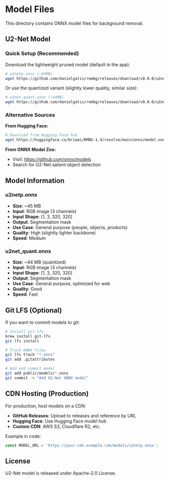 # Model Files

This directory contains ONNX model files for background removal.

## U2-Net Model

### Quick Setup (Recommended)

Download the lightweight pruned model (default in the app):

```bash
# u2netp.onnx (~45MB)
wget https://github.com/danielgatis/rembg/releases/download/v0.0.0/u2netp.onnx -P public/models/
```

Or use the quantized variant (slightly lower quality, similar size):

```bash
# u2net_quant.onnx (~44MB)
wget https://github.com/danielgatis/rembg/releases/download/v0.0.0/u2net_quant.onnx -O public/models/u2netp.onnx
```

### Alternative Sources

**From Hugging Face:**
```bash
# Download from Hugging Face hub
wget https://huggingface.co/briaai/RMBG-1.4/resolve/main/onnx/model.onnx -O public/models/u2netp.onnx
```

**From ONNX Model Zoo:**
- Visit: https://github.com/onnx/models
- Search for U2-Net salient object detection

## Model Information

### u2netp.onnx
- **Size**: ~45 MB
- **Input**: RGB image (3 channels)
- **Input Shape**: [1, 3, 320, 320]
- **Output**: Segmentation mask
- **Use Case**: General purpose (people, objects, products)
- **Quality**: High (slightly lighter backbone)
- **Speed**: Medium

### u2net_quant.onnx
- **Size**: ~44 MB (quantized)
- **Input**: RGB image (3 channels)
- **Input Shape**: [1, 3, 320, 320]
- **Output**: Segmentation mask
- **Use Case**: General purpose, optimized for web
- **Quality**: Good
- **Speed**: Fast

## Git LFS (Optional)

If you want to commit models to git:

```bash
# Install git-lfs
brew install git-lfs
git lfs install

# Track ONNX files
git lfs track "*.onnx"
git add .gitattributes

# Add and commit model
git add public/models/*.onnx
git commit -m "Add U2-Net ONNX model"
```

## CDN Hosting (Production)

For production, host models on a CDN:

- **GitHub Releases**: Upload to releases and reference by URL
- **Hugging Face**: Use Hugging Face model hub
- **Custom CDN**: AWS S3, Cloudflare R2, etc.

Example in code:
```typescript
const MODEL_URL = 'https://your-cdn.example.com/models/u2netp.onnx';
```

## License

U2-Net model is released under Apache-2.0 License.
